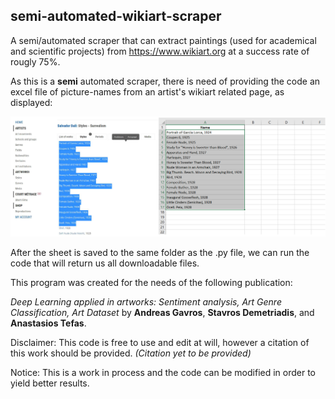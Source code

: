 ## semi-automated-wikiart-scraper

A semi/automated scraper that can extract paintings (used for academical and scientific projects) from https://www.wikiart.org at a success rate of rougly 75%.

As this is a **semi** automated scraper, there is need of providing the code an excel file of picture-names from an artist's wikiart related page, as displayed:

![dali-wikiart](https://github.com/andreasgav/semi-automated-wikiart-scraper/blob/main/dali-wikiart-sheet.jpg)

After the sheet is saved to the same folder as the .py file, we can run the code that will return us all downloadable files. 

This program was created for the needs of the following publication: 

_Deep Learning applied in artworks: Sentiment analysis, Art Genre Classification, Art Dataset_ by **Andreas Gavros**, **Stavros Demetriadis**, and **Anastasios Tefas**.

Disclaimer: This code is free to use and edit at will, however a citation of this work should be provided. _(Citation yet to be provided)_

Notice: This is a work in process and the code can be modified in order to yield better results. 
